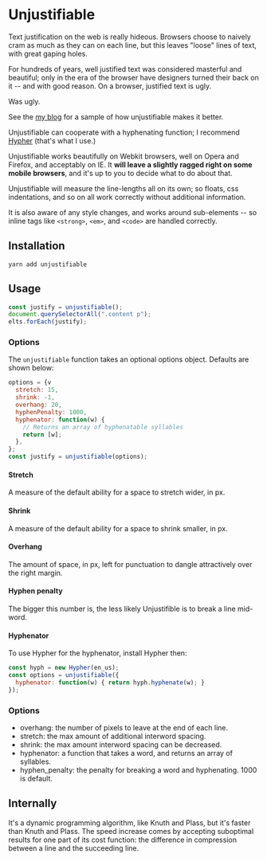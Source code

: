 # Unjustifiable

Text justification on the web is really hideous. Browsers choose to
naively cram as much as they can on each line, but this leaves "loose"
lines of text, with great gaping holes.

For hundreds of years, well justified text was considered masterful
and beautiful; only in the era of the browser have designers turned
their back on it -- and with good reason. On a browser, justified text
is ugly.

Was ugly.

See the [my blog](http://diiq.org/#!/blog/church-of-interruption)
for a sample of how unjustifiable makes it better.

Unjustifiable can cooperate with a hyphenating function; I recommend [Hypher](https://github.com/bramstein/hypher) (that's what I
use.)

Unjustifiable works beautifully on Webkit browsers, well on Opera and
Firefox, and acceptably on IE. It **will leave a slightly ragged
right on some mobile browsers**, and it's up to you to decide what to
do about that.

Unjustifiable will measure
the line-lengths all on its own; so floats, css indentations, and so on
all work correctly without additional information.

It is also aware of any style changes, and works around sub-elements
-- so inline tags like `<strong>`, `<em>`, and `<code>` are handled correctly.

## Installation 

```
yarn add unjustifiable
```

## Usage

```javascript
const justify = unjustifiable();
document.querySelectorAll(".content p");
elts.forEach(justify);
```

### Options

The `unjustifiable` function takes an optional options object. Defaults are shown below:

```javascript
options = {v
  stretch: 15,
  shrink: -1,
  overhang: 20,
  hyphenPenalty: 1000,
  hyphenator: function(w) {
    // Returns an array of hyphenatable syllables
    return [w];
  },
};
const justify = unjustifiable(options);
```

#### Stretch

A measure of the default ability for a space to stretch wider, in px.

#### Shrink

A measure of the default ability for a space to shrink smaller, in px.

#### Overhang

The amount of space, in px, left for punctuation to dangle attractively over the right margin.

#### Hyphen penalty

The bigger this number is, the less likely Unjustifible is to break a line mid-word.

#### Hyphenator

To use Hypher for the hyphenator, install Hypher then:

```javascript
const hyph = new Hypher(en_us);
const options = unjustifiable({
  hyphenator: function(w) { return hyph.hyphenate(w); }
});
```

### Options 

- overhang: the number of pixels to leave at the end of each line.
- stretch: the max amount of additional interword spacing.
- shrink: the max amount interword spacing can be decreased.
- hyphenator: a function that takes a word, and returns an array of syllables.
- hyphen_penalty: the penalty for breaking a word and hyphenating. 1000 is default.


## Internally

It's a dynamic programming algorithm, like Knuth and Plass, but it's
faster than Knuth and Plass. The speed increase comes by accepting
suboptimal results for one part of its cost function: the difference
in compression between a line and the succeeding line.
